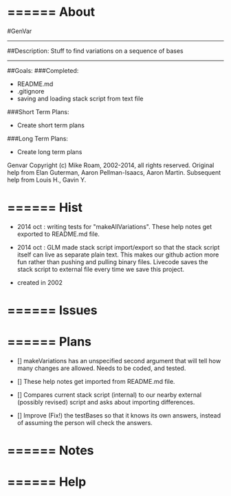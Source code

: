 #  ======    About#GenVar---##Description:Stuff to find variations on a sequence of bases---##Goals:###Completed:* README.md* .gitignore* saving and loading stack script from text file###Short Term Plans:* Create short term plans###Long Term Plans:* Create long term plansGenvarCopyright (c) Mike Roam, 2002-2014, all rights reserved.Original help from Elan Guterman, Aaron Pellman-Isaacs, Aaron Martin.Subsequent help from Louis H., Gavin Y.#  ======    Hist* 2014 oct : writing tests for "makeAllVariations". These help notes get exported to README.md file.* 2014 oct : GLM made stack script import/export so that the stack script itself can live as separate plain text. This makes our github action more fun rather than pushing and pulling binary files. Livecode saves the stack script to external file every time we save this project. * created in 2002#  ======    Issues#  ======    Plans* [] makeVariations has an unspecified second argument that will tell how many changes are allowed. Needs to be coded, and tested.* [] These help notes get imported from README.md file.* [] Compares current stack script (internal) to our nearby external (possibly revised) script and asks about importing differences.* [] Improve (Fix!) the testBases so that it knows its own answers, instead of assuming the person will check the answers.#  ======    Notes#  ======    Help